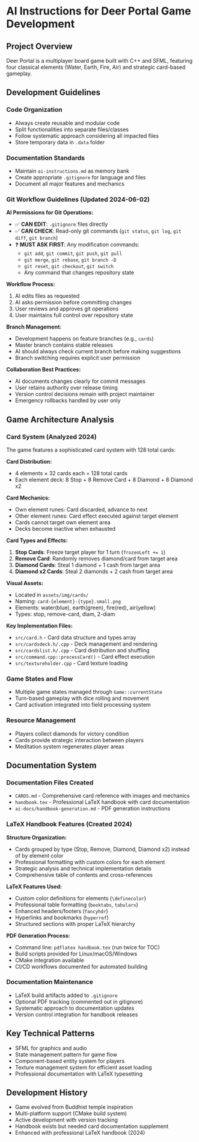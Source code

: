 # AI Instructions for Deer Portal Game Development

## Project Overview
Deer Portal is a multiplayer board game built with C++ and SFML, featuring four classical elements (Water, Earth, Fire, Air) and strategic card-based gameplay.

## Development Guidelines

### Code Organization
- Always create reusable and modular code
- Split functionalities into separate files/classes
- Follow systematic approach considering all impacted files
- Store temporary data in `.data` folder

### Documentation Standards
- Maintain `ai-instructions.md` as memory bank
- Create appropriate `.gitignore` for language and files
- Document all major features and mechanics

### Git Workflow Guidelines (Updated 2024-06-02)

**AI Permissions for Git Operations:**
- ✅ **CAN EDIT**: `.gitignore` files directly
- ✅ **CAN CHECK**: Read-only git commands (`git status`, `git log`, `git diff`, `git branch`)
- ❓ **MUST ASK FIRST**: Any modification commands:
  - `git add`, `git commit`, `git push`, `git pull`
  - `git merge`, `git rebase`, `git branch -D`
  - `git reset`, `git checkout`, `git switch`
  - Any command that changes repository state

**Workflow Process:**
1. AI edits files as requested
2. AI asks permission before committing changes
3. User reviews and approves git operations
4. User maintains full control over repository state

**Branch Management:**
- Development happens on feature branches (e.g., `cards`)
- Master branch contains stable releases
- AI should always check current branch before making suggestions
- Branch switching requires explicit user permission

**Collaboration Best Practices:**
- AI documents changes clearly for commit messages
- User retains authority over release timing
- Version control decisions remain with project maintainer
- Emergency rollbacks handled by user only

## Game Architecture Analysis

### Card System (Analyzed 2024)
The game features a sophisticated card system with 128 total cards:

**Card Distribution:**
- 4 elements × 32 cards each = 128 total cards
- Each element deck: 8 Stop + 8 Remove Card + 8 Diamond + 8 Diamond x2

**Card Mechanics:**
- Own element runes: Card discarded, advance to next
- Other element runes: Card effect executed against target element
- Cards cannot target own element area
- Decks become inactive when exhausted

**Card Types and Effects:**
1. **Stop Cards**: Freeze target player for 1 turn (`frozenLeft += 1`)
2. **Remove Card**: Randomly removes diamond/card from target area  
3. **Diamond Cards**: Steal 1 diamond + 1 cash from target area
4. **Diamond x2 Cards**: Steal 2 diamonds + 2 cash from target area

**Visual Assets:**
- Located in `assets/img/cards/`
- Naming: `card-{element}-{type}.small.png`
- Elements: water(blue), earth(green), fire(red), air(yellow)
- Types: stop, remove-card, diam, 2-diam

**Key Implementation Files:**
- `src/card.h` - Card data structure and types array
- `src/cardsdeck.h/.cpp` - Deck management and rendering
- `src/cardslist.h/.cpp` - Card distribution and shuffling
- `src/command.cpp::processCard()` - Card effect execution
- `src/textureholder.cpp` - Card texture loading

### Game States and Flow
- Multiple game states managed through `Game::currentState`
- Turn-based gameplay with dice rolling and movement
- Card activation integrated into field processing system

### Resource Management
- Players collect diamonds for victory condition
- Cards provide strategic interaction between players
- Meditation system regenerates player areas

## Documentation System

### Documentation Files Created
- `CARDS.md` - Comprehensive card reference with images and mechanics
- `handbook.tex` - Professional LaTeX handbook with card documentation
- `ai-docs/handbook-generation.md` - PDF generation instructions

### LaTeX Handbook Features (Created 2024)
**Structure Organization:**
- Cards grouped by type (Stop, Remove, Diamond, Diamond x2) instead of by element color
- Professional formatting with custom colors for each element
- Strategic analysis and technical implementation details
- Comprehensive table of contents and cross-references

**LaTeX Features Used:**
- Custom color definitions for elements (`\definecolor`)
- Professional table formatting (`booktabs`, `tabularx`)
- Enhanced headers/footers (`fancyhdr`)
- Hyperlinks and bookmarks (`hyperref`)
- Structured sections with proper LaTeX hierarchy

**PDF Generation Process:**
- Command line: `pdflatex handbook.tex` (run twice for TOC)
- Build scripts provided for Linux/macOS/Windows
- CMake integration available
- CI/CD workflows documented for automated building

### Documentation Maintenance
- LaTeX build artifacts added to `.gitignore`
- Optional PDF tracking (commented out in gitignore)
- Systematic approach to documentation updates
- Version control integration for handbook releases

## Key Technical Patterns
- SFML for graphics and audio
- State management pattern for game flow
- Component-based entity system for players
- Texture management system for efficient asset loading
- Professional documentation with LaTeX typesetting

## Development History
- Game evolved from Buddhist temple inspiration
- Multi-platform support (CMake build system)
- Active development with version tracking
- Handbook exists but needed card documentation supplement
- Enhanced with professional LaTeX handbook (2024) 